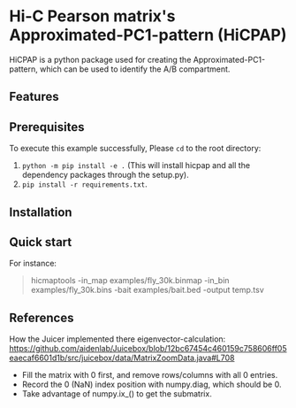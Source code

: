 # Hi-C Pearson matrix's Approximated-PC1-pattern (HiCPAP)

HiCPAP is a python package used for creating the Approximated-PC1-pattern, which can be used to identify the A/B compartment.

## Features

## Prerequisites

To execute this example successfully, Please `cd` to the root directory:

1. `python -m pip install -e .` (This will install hicpap and all the dependency packages through the setup.py).
2. `pip install -r requirements.txt`.

## Installation

## Quick start

For instance:
>hicmaptools -in_map examples/fly_30k.binmap -in_bin examples/fly_30k.bins -bait examples/bait.bed -output temp.tsv

## References

How the Juicer implemented there eigenvector-calculation:
https://github.com/aidenlab/Juicebox/blob/12bc67454c460159c758606ff05eaecaf6601d1b/src/juicebox/data/MatrixZoomData.java#L708

* Fill the matrix with 0 first, and remove rows/columns with all 0 entries.
* Record the 0 (NaN) index position with numpy.diag, which should be 0.
* Take advantage of numpy.ix_() to get the submatrix.
